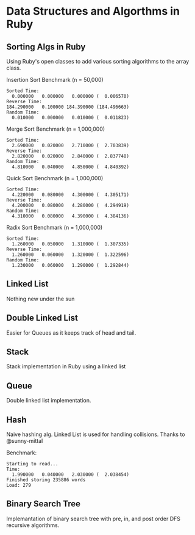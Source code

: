 # Data Structures and Algorthms in Ruby

## Sorting Algs in Ruby


Using Ruby's open classes to add various sorting algorithms to the array class.

Insertion Sort Benchmark (n = 50,000)

```
Sorted Time:
  0.000000   0.000000   0.000000 (  0.006570)
Reverse Time:
184.290000   0.100000 184.390000 (184.496663)
Random Time:
  0.010000   0.000000   0.010000 (  0.011823)
```

Merge Sort Benchmark (n = 1,000,000)

```
Sorted Time:
  2.690000   0.020000   2.710000 (  2.703839)
Reverse Time:
  2.820000   0.020000   2.840000 (  2.837748)
Random Time:
  4.810000   0.040000   4.850000 (  4.840392)
```

Quick Sort Benchmark (n = 1,000,000)

```
Sorted Time:
  4.220000   0.080000   4.300000 (  4.305171)
Reverse Time:
  4.200000   0.080000   4.280000 (  4.294919)
Random Time:
  4.310000   0.080000   4.390000 (  4.384136)
```

Radix Sort Benchmark (n = 1,000,000)

```
Sorted Time:
  1.260000   0.050000   1.310000 (  1.307335)
Reverse Time:
  1.260000   0.060000   1.320000 (  1.322596)
Random Time:
  1.230000   0.060000   1.290000 (  1.292844)
```
## Linked List

Nothing new under the sun

## Double Linked List

Easier for Queues as it keeps track of head and tail.

## Stack

Stack implementation in Ruby using a linked list

## Queue

Double linked list implementation.

## Hash

Naive hashing alg. Linked List is used for handling collisions. Thanks to @sunny-mittal

Benchmark:

```
Starting to read...
Time:
  1.990000   0.040000   2.030000 (  2.038454)
Finished storing 235886 words
Load: 279
```

## Binary Search Tree

Implemantation of binary search tree with pre, in, and post order DFS recursive algorithms.
